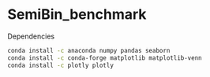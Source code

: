 # SemiBin_benchmark

Dependencies

```bash
conda install -c anaconda numpy pandas seaborn
conda install -c conda-forge matplotlib matplotlib-venn
conda install -c plotly plotly
```
